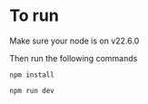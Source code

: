 # To run

Make sure your node is on v22.6.0

Then run the following commands
```
npm install

npm run dev
```

